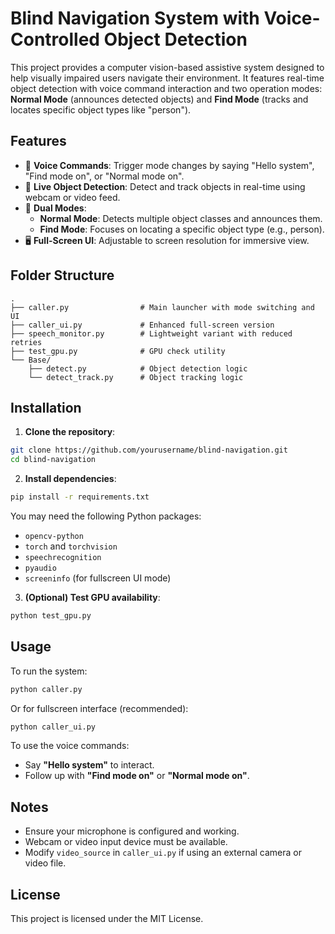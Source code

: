 
# Blind Navigation System with Voice-Controlled Object Detection

This project provides a computer vision-based assistive system designed to help visually impaired users navigate their environment. It features real-time object detection with voice command interaction and two operation modes: **Normal Mode** (announces detected objects) and **Find Mode** (tracks and locates specific object types like "person").

## Features

- 🎤 **Voice Commands**: Trigger mode changes by saying "Hello system", "Find mode on", or "Normal mode on".
- 🎥 **Live Object Detection**: Detect and track objects in real-time using webcam or video feed.
- 🧠 **Dual Modes**:
  - **Normal Mode**: Detects multiple object classes and announces them.
  - **Find Mode**: Focuses on locating a specific object type (e.g., person).
- 🖥️ **Full-Screen UI**: Adjustable to screen resolution for immersive view.

## Folder Structure

```
.
├── caller.py                # Main launcher with mode switching and UI
├── caller_ui.py             # Enhanced full-screen version
├── speech_monitor.py        # Lightweight variant with reduced retries
├── test_gpu.py              # GPU check utility
└── Base/
    ├── detect.py            # Object detection logic
    └── detect_track.py      # Object tracking logic
```

## Installation

1. **Clone the repository**:

```bash
git clone https://github.com/yourusername/blind-navigation.git
cd blind-navigation
```

2. **Install dependencies**:

```bash
pip install -r requirements.txt
```

You may need the following Python packages:
- `opencv-python`
- `torch` and `torchvision`
- `speechrecognition`
- `pyaudio`
- `screeninfo` (for fullscreen UI mode)

3. **(Optional) Test GPU availability**:

```bash
python test_gpu.py
```

## Usage

To run the system:

```bash
python caller.py
```

Or for fullscreen interface (recommended):

```bash
python caller_ui.py
```

To use the voice commands:
- Say **"Hello system"** to interact.
- Follow up with **"Find mode on"** or **"Normal mode on"**.

## Notes

- Ensure your microphone is configured and working.
- Webcam or video input device must be available.
- Modify `video_source` in `caller_ui.py` if using an external camera or video file.

## License

This project is licensed under the MIT License.
